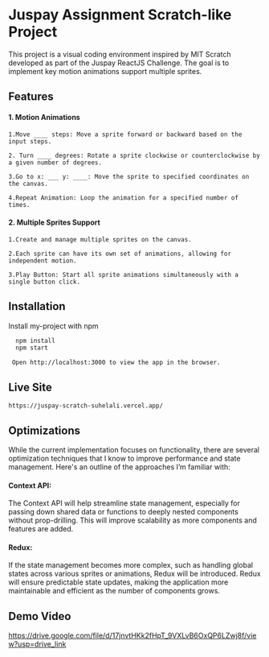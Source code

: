 
# Juspay Assignment Scratch-like Project

This project is a visual coding environment inspired by MIT Scratch developed as part of the Juspay ReactJS Challenge. The goal is to implement key motion animations support multiple sprites.


## Features

#### 1. Motion Animations
```The following motion animations are supported under the ‘Motion’ category:
1.Move ____ steps: Move a sprite forward or backward based on the input steps.

2. Turn ____ degrees: Rotate a sprite clockwise or counterclockwise by a given number of degrees.

3.Go to x: ___ y: ____: Move the sprite to specified coordinates on the canvas.

4.Repeat Animation: Loop the animation for a specified number of times.

```
#### 2. Multiple Sprites Support
```
1.Create and manage multiple sprites on the canvas.

2.Each sprite can have its own set of animations, allowing for independent motion.

3.Play Button: Start all sprite animations simultaneously with a single button click.

```

## Installation

Install my-project with npm

```bash
  npm install
  npm start
```
```
 Open http://localhost:3000 to view the app in the browser.
```

    
## Live Site
```
https://juspay-scratch-suhelali.vercel.app/

```
## Optimizations

While the current implementation focuses on functionality, there are several optimization techniques that I know to improve performance and state management. Here's an outline of the approaches I’m familiar with:

#### Context API:

The Context API will help streamline state management, especially for passing down shared data or functions to deeply nested components without prop-drilling. This will improve scalability as more components and features are added.


#### Redux:

If the state management becomes more complex, such as handling global states across various sprites or animations, Redux will be introduced. Redux will ensure predictable state updates, making the application more maintainable and efficient as the number of components grows.






## Demo Video

https://drive.google.com/file/d/17jnvtHKk2fHpT_9VXLvB6OxQP6LZwj8f/view?usp=drive_link
